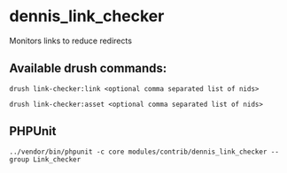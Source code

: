 # dennis_link_checker
Monitors links to reduce redirects

## Available drush commands:

`drush link-checker:link <optional comma separated list of nids>`

`drush link-checker:asset <optional comma separated list of nids>`

## PHPUnit
`../vendor/bin/phpunit -c core modules/contrib/dennis_link_checker --group Link_checker`
